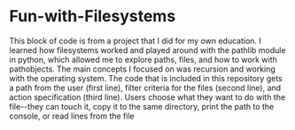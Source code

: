 # Fun-with-Filesystems
This block of code is from a project that I did for my own education. I learned how filesystems worked and played around with the pathlib module 
in python, which allowed me to explore paths, files, and how to work with pathobjects. The main concepts I focused on was recursion and working with the operating system.
The code that is included in this repository gets a path from the user (first line), filter criteria for the files (second line), and action specification (third line).
Users choose what they want to do with the file--they can touch it, copy it to the same directory, print the path to the console, or read lines from the file
